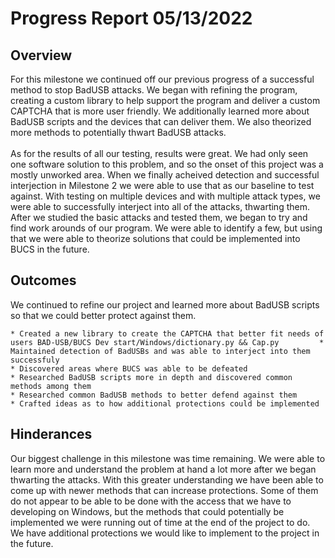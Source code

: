 # Progress Report 05/13/2022
## Overview
For this milestone we continued off our previous progress of a successful method to stop BadUSB attacks. We began with refining the program, creating a custom library to help support the program and deliver a custom CAPTCHA that is more user friendly. We additionally learned more about BadUSB scripts and the devices that can deliver them. We also theorized more methods to potentially thwart BadUSB attacks. \
\
As for the results of all our testing, results were great. We had only seen one software solution to this problem, and so the onset of this project was a mostly unworked area. When we finally acheived detection and successful interjection in Milestone 2 we were able to use that as our baseline to test against. With testing on multiple devices and with multiple attack types, we were able to successfully interject into all of the attacks, thwarting them. After we studied the basic attacks and tested them, we began to try and find work arounds of our program. We were able to identify a few, but using that we were able to theorize solutions that could be implemented into BUCS in the future.

## Outcomes
We continued to refine our project and learned more about BadUSB scripts so that we could better protect against them. 

	* Created a new library to create the CAPTCHA that better fit needs of users BAD-USB/BUCS Dev start/Windows/dictionary.py && Cap.py			* Maintained detection of BadUSBs and was able to interject into them successfuly
	* Discovered areas where BUCS was able to be defeated
	* Researched BadUSB scripts more in depth and discovered common methods among them
	* Researched common BadUSB methods to better defend against them
	* Crafted ideas as to how additional protections could be implemented
## Hinderances
Our biggest challenge in this milestone was time remaining. We were able to learn more and understand the problem at hand a lot more after we began thwarting the attacks. With this greater understanding we have been able to come up with newer methods that can increase protections. Some of them do not appear to be able to be done with the access that we have to developing on Windows, but the methods that could potentially be implemented we were running out of time at the end of the project to do. We have additional protections we would like to implement to the project in the future.
